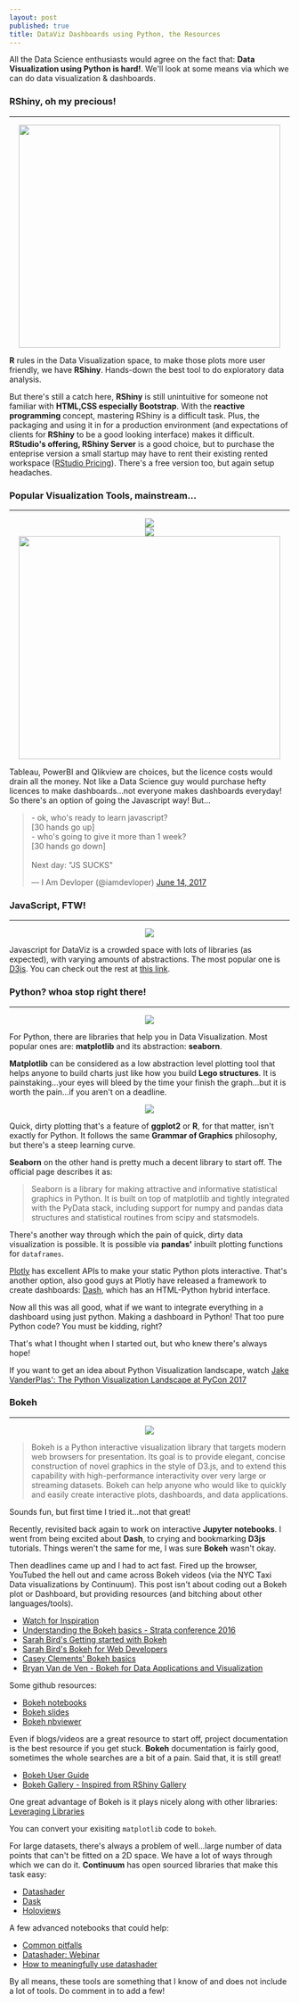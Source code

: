 ```yaml
---
layout: post
published: true
title: DataViz Dashboards using Python, the Resources 
---
```


All the Data Science enthusiasts would agree on the fact that: __Data Visualization using Python is hard!__. We'll look at some means via which we can do data visualization & dashboards.

### RShiny, oh my precious!
***

<div align = "center"><img src="http://www.theswarmlab.com/img/portfolio/shiny.png" height="400px;" width="470px;"/></div>

__R__ rules in the Data Visualization space, to make those plots more user friendly, we have __RShiny__. Hands-down the best tool to do exploratory data analysis.

But there's still a catch here, __RShiny__ is still unintuitive for someone not familiar with __HTML,CSS especially Bootstrap__. With the __reactive programming__ concept, mastering RShiny is a difficult task. Plus, the packaging and using it in for a production environment (and expectations of clients for __RShiny__ to be a good looking interface) makes it difficult. __RStudio's offering, RShiny Server__ is a good choice, but to purchase the enteprise version a small startup may have to rent their existing rented workspace ([RStudio Pricing](https://www.rstudio.com/pricing/)). There's a free version too, but again setup headaches.

### Popular Visualization Tools, mainstream...
***

<div align = "center"><img src="https://tableau.lcsexams.com/images/TableauLogo.jpg"/></div>

<div align = "center"><img src="http://www.calumo.com/wp-content/uploads/2017/03/Microsoft-Power-BI.png"/></div>

<div align = "center"><img src="https://lh5.googleusercontent.com/-DcTUn7CcILQ/AAAAAAAAAAI/AAAAAAAAAA8/FbY-q6axZlQ/photo.jpg" height="400px;" width="470px;"/></div>

Tableau, PowerBI and Qlikview are choices, but the licence costs would drain all the money. Not like a Data Science guy would purchase hefty licences to make dashboards...not everyone makes dashboards everyday! So there's an option of going the Javascript way! But...

<blockquote class="twitter-tweet" data-lang="en"><p lang="en" dir="ltr">- ok, who&#39;s ready to learn javascript?<br>[30 hands go up]<br>- who&#39;s going to give it more than 1 week?<br>[30 hands go down]<br><br>Next day: &quot;JS SUCKS&quot;</p>&mdash; I Am Devloper (@iamdevloper) <a href="https://twitter.com/iamdevloper/status/874989025748189184">June 14, 2017</a></blockquote>

### JavaScript, FTW!
*** 

<div align = "center"><img src="https://d21ii91i3y6o6h.cloudfront.net/gallery_images/from_proof/9731/medium/1450213382/d3.png" /></div>

Javascript for DataViz is a crowded space with lots of libraries (as expected), with varying amounts of abstractions. The most popular one is [D3js](https://d3js.org/). You can check out the rest at [this link](https://www.sitepoint.com/15-best-javascript-charting-libraries/). 

### Python? whoa stop right there!
***

<div align = "center"><img src="https://s-media-cache-ak0.pinimg.com/600x315/c3/aa/7d/c3aa7dc37e6beb7319e01d6b9d1b1f22.jpg" /></div>

For Python, there are libraries that help you in Data Visualization. Most popular ones are: __matplotlib__ and its abstraction: __seaborn__. 

__Matplotlib__ can be considered as a low abstraction level plotting tool that helps anyone to build charts just like how you build __Lego structures__. It is painstaking...your eyes will bleed by the time your finish the graph...but it is worth the pain...if you aren't on a deadline.

<div align = "center"><img src="https://matplotlib.org/1.3.1/_static/logo2.png" /></div>

Quick, dirty plotting that's a feature of __ggplot2__ or __R__, for that matter, isn't exactly for Python. It follows the same __Grammar of Graphics__ philosophy, but there's a steep learning curve. 

__Seaborn__ on the other hand is pretty much a decent library to start off. The official page describes it as:

>Seaborn is a library for making attractive and informative statistical graphics in Python. It is built on top of matplotlib and tightly integrated with the PyData stack, including support for numpy and pandas data structures and statistical routines from scipy and statsmodels.

There's another way through which the pain of quick, dirty data visualization is possible. It is possible via __pandas'__ inbuilt plotting functions for `dataframes`.

[Plotly](https://plot.ly/) has excellent APIs to make your static Python plots interactive. That's another option, also good guys at Plotly have released a framework to create dashboards: [Dash](https://plot.ly/products/dash/), which has an HTML-Python hybrid interface.

Now all this was all good, what if we want to integrate everything in a dashboard using just python. Making a dashboard in Python! That too pure Python code? You must be kidding, right?

That's what I thought when I started out, but who knew there's always hope! 

If you want to get an idea about Python Visualization landscape, watch [Jake VanderPlas': The Python Visualization Landscape at PyCon 2017](https://www.youtube.com/watch?v=FytuB8nFHPQ)

### Bokeh
***

<div align = "center"><img src="http://people.math.sc.edu/etpalmer/Images/bokeh.png" /></div>


>Bokeh is a Python interactive visualization library that targets modern web browsers for presentation. Its goal is to provide elegant, concise construction of novel graphics in the style of D3.js, and to extend this capability with high-performance interactivity over very large or streaming datasets. Bokeh can help anyone who would like to quickly and easily create interactive plots, dashboards, and data applications.

Sounds fun, but first time I tried it...not that great! 

Recently, revisited back again to work on interactive __Jupyter notebooks__. I went from being excited about __Dash__, to crying and bookmarking __D3js__ tutorials. Things weren't the same for me, I was sure __Bokeh__ wasn't okay. 

Then deadlines came up and I had to act fast. Fired up the browser, YouTubed the hell out and came across Bokeh videos (via the NYC Taxi Data visualizations by Continuum). This post isn't about coding out a Bokeh plot or Dashboard, but providing resources (and bitching about other languages/tools). 

- [Watch for Inspiration](https://www.youtube.com/watch?v=GkysOB8_xsE&t=1040s)
- [Understanding the Bokeh basics - Strata conference 2016](https://www.youtube.com/watch?v=Cwnb_o0UORM&t=3110s)
- [Sarah Bird's Getting started with Bokeh](https://www.youtube.com/watch?v=9FlUFLmaWvY&t=170s)
- [Sarah Bird's Bokeh for Web Developers](https://www.youtube.com/watch?v=O5OvOLK-xqQ)
- [Casey Clements' Bokeh basics](https://www.youtube.com/watch?v=Kojrxqgecx4)
- [Bryan Van de Ven - Bokeh for Data Applications and Visualization](https://www.youtube.com/watch?v=h0y90MyGo-c)

Some github resources:

- [Bokeh notebooks](https://github.com/bokeh/bokeh-notebooks)
- [Bokeh slides](http://chdoig.github.io/scipy2015-blaze-bokeh/#/)
- [Bokeh nbviewer](http://nbviewer.jupyter.org/github/bokeh/bokeh-notebooks/blob/master/index.ipynb)

Even if blogs/videos are a great resource to start off, project documentation is the best resource if you get stuck. __Bokeh__ documentation is fairly good, sometimes the whole searches are a bit of a pain. Said that, it is still great!

- [Bokeh User Guide](http://bokeh.pydata.org/en/latest/docs/user_guide.html)
- [Bokeh Gallery - Inspired from RShiny Gallery](http://bokeh.pydata.org/en/latest/docs/gallery.html)

One great advantage of Bokeh is it plays nicely along with other libraries: [Leveraging Libraries](http://bokeh.pydata.org/en/latest/docs/user_guide/compat.html)

You can convert your exisiting `matplotlib` code to `bokeh`. 

For large datasets, there's always a problem of well...large number of data points that can't be fitted on a 2D space. We have a lot of ways through which we can do it. __Continuum__ has open sourced libraries that make this task easy:

- [Datashader](https://datashader.readthedocs.io/en/latest/)
- [Dask](https://github.com/dask/dask)
- [Holoviews](http://holoviews.org/)

A few advanced notebooks that could help:

- [Common pitfalls](https://anaconda.org/jbednar/plotting_pitfalls/notebook)
- [Datashader: Webinar](https://continuum-analytics.wistia.com/medias/8zu9idwoym?mkt_tok=eyJpIjoiTmpKbU9EZ3hOV0l4TnprNCIsInQiOiJiZlp1Yks2ekpXeG1kbTdIVEVuZ0g1WXVNR2h1RzJiSHhocXB0YVdaN0dWejZESGhQZTNjOGhOakQ5ZW9RR0tNUmo3amJvT0JIRmthblpSS1FWTjlUQT09In0%3D)
- [How to meaningfully use datashader](https://anaconda.org/jbednar/nyc_taxi/notebook)

By all means, these tools are something that I know of and does not include a lot of tools. Do comment in to add a few!
